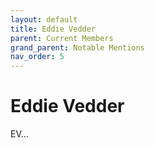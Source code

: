 ```yaml
---
layout: default
title: Eddie Vedder
parent: Current Members
grand_parent: Notable Mentions
nav_order: 5
---
```


# Eddie Vedder

EV...